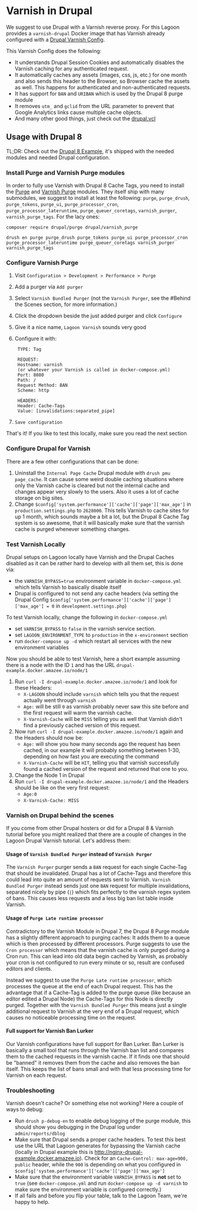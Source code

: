 # Varnish in Drupal

We suggest to use Drupal with a Varnish reverse proxy. For this Lagoon provides a `varnish-drupal` Docker image that has Varnish already configured with a [Drupal Varnish Config](https://github.com/amazeeio/lagoon/blob/master/images/varnish-drupal/drupal.vcl).

This Varnish Config does the following:
- It understands Drupal Session Cookies and automatically disables the Varnish caching for any authenticated request.
- It automatically caches any assets (images, css, js, etc.) for one month and also sends this header to the Browser, so Browser cache the assets as well. This happens for authenticated and non-authenticated requests.
- It has support for `BAN` and `URIBAN` which is used by the Drupal 8 purge module
- It removes `utm_` and `gclid` from the URL parameter to prevent that Google Analytics links cause multiple cache objects.
- And many other good things, just check out the [drupal.vcl](https://github.com/amazeeio/lagoon/blob/master/images/varnish-drupal/drupal.vcl)

## Usage with Drupal 8

TL;DR: Check out the [Drupal 8 Example](https://github.com/amazeeio/drupal-example), it's shipped with the needed modules and needed Drupal configuration.

### Install Purge and Varnish Purge modules

In order to fully use Varnish with Drupal 8 Cache Tags, you need to install the [Purge](https://www.drupal.org/project/purge) and [Varnish Purge](https://www.drupal.org/project/varnish_purge) modules. They itself ship with many submodules, we suggest to install at least the following: `purge`, `purge_drush`, `purge_tokens`, `purge_ui`, `purge_processor_cron`, `purge_processor_lateruntime`, `purge_queuer_coretags`, `varnish_purger`, `varnish_purge_tags`. For the lacy ones:

    composer require drupal/purge drupal/varnish_purge

    drush en purge purge_drush purge_tokens purge_ui purge_processor_cron purge_processor_lateruntime purge_queuer_coretags varnish_purger varnish_purge_tags

### Configure Varnish Purge

1. Visit `Configuration > Development > Performance > Purge`
2. Add a purger via `Add purger`
3. Select `Varnish Bundled Purger` (not the `Varnish Purger`, see the #Behind the Scenes section, for more information.)
4. Click the dropdown beside the just added purger and click `Configure`
5. Give it a nice name, `Lagoon Varnish` sounds very good
6. Configure it with:

        TYPE: Tag

        REQUEST:
        Hostname: varnish
        (or whatever your Varnish is called in docker-compose.yml)
        Port: 8080
        Path: /
        Request Method: BAN
        Scheme: http

        HEADERS:
        Header: Cache-Tags
        Value: [invalidations:separated_pipe]

7. `Save configuration`

That's it! If you like to test this locally, make sure you read the next section

### Configure Drupal for Varnish

There are a few other configurations that can be done:

1. Uninstall the `Internal Page Cache` Drupal module with `drush pmu page_cache`. It can cause some weird double caching situations where only the Varnish cache is cleared but not the internal cache and changes appear very slowly to the users. Also it uses a lot of cache storage on big sites.
2. Change `$config['system.performance']['cache']['page']['max_age']` in `production.settings.php` to `2628000`. This tells Varnish to cache sites for up 1 month, which sounds maybe a bit a lot, but the Drupal 8 Cache Tag system is so awesome, that it will basically make sure that the varnish cache is purged whenever something changes.

### Test Varnish Locally

Drupal setups on Lagoon locally have Varnish and the Drupal Caches disabled as it can be rather hard to develop with all them set, this is done via:
- the `VARNISH_BYPASS=true` environment variable in `docker-compose.yml` which tells Varnish to basically disable itself
- Drupal is configured to not send any cache headers (via setting the Drupal Config `$config['system.performance']['cache']['page']['max_age'] = 0` in `development.settings.php`)

To test Varnish locally, change the following in `docker-compose.yml`

- set `VARNISH_BYPASS` to `false` in the varnish service section.
- set `LAGOON_ENVIRONMENT_TYPE` to `production` in the `x-environment` section
- run `docker-compose up -d` which restart all services with the new environment variables

Now you should be able to test Varnish, here a short example assuming there is a node with the ID `1` and has the URL `drupal-example.docker.amazee.io/node/1`

1. Run `curl -I drupal-example.docker.amazee.io/node/1` and look for these Headers:
    - `X-LAGOON` should include `varnish` which tells you that the request actually went through `varnish`
    - `Age:` will be still `0` as varnish probably never saw this site before and the first request will warm the varnish cache.
    - `X-Varnish-Cache` will be `MISS` telling you as well that Varnish didn't find a previously cached version of this request.
2. Now run `curl -I drupal-example.docker.amazee.io/node/1` again and the Headers should now be:
    - `Age:` will show you how many seconds ago the request has been cached, in our example it will probably something between 1-30, depending on how fast you are executing the command
    - `X-Varnish-Cache` will be `HIT`, telling you that varnish successfully found a cached version of the request and returned that one to you.
3. Change the Node 1 in Drupal
4. Run `curl -I drupal-example.docker.amazee.io/node/1` and the Headers should be like on the very first request:
    - `Age:0`
    - `X-Varnish-Cache: MISS`

### Varnish on Drupal behind the scenes

If you come from other Drupal hosters or did for a Drupal 8 & Varnish tutorial before you might realized that there are a couple of changes in the Lagoon Drupal Varnish tutorial. Let's address them:

#### Usage of `Varnish Bundled Purger` instead of `Varnish Purger`

The `Varnish Purger` purger sends a `BAN` request for each single Cache-Tag that should be invalidated. Drupal has a lot of Cache-Tags and therefore this could lead into quite an amount of requests sent to Varnish. `Varnish Bundled Purger` instead sends just one `BAN` request for multiple invalidations, separated nicely by pipe (`|`) which fits perfectly to the varnish regex system of bans. This causes less requests and a less big ban list table inside Varnish.

#### Usage of `Purge Late runtime processor`

Contradictory to the Varnish Module in Drupal 7, the Drupal 8 Purge module has a slightly different approach to purging caches: It adds them to a queue which is then processed by different processors. Purge suggests to use the `Cron processor` which means that the varnish cache is only purged during a Cron run. This can lead into old data begin cached by Varnish, as probably your cron is not configured to run every minute or so, result are confused editors and clients.

Instead we suggest to use the `Purge Late runtime processor`, which  processes the queue at the end of each Drupal request. This has the advantage that if a Cache-Tag is added to the purge queue (like because an editor edited a Drupal Node) the Cache-Tags for this Node is directly purged. Together with the `Varnish Bundled Purger` this means just a single additional request to Varnish at the very end of a Drupal request, which causes no noticeable processing time on the request.

#### Full support for Varnish Ban Lurker

Our Varnish configurations have full support for Ban Lurker. Ban Lurker is basically a small tool that runs through the Varnish ban list and compares them to the cached requests in the varnish cache. If it finds one that should be "banned" it removes them from the cache and also removes the ban itself. This keeps the list of bans small and with that less processing time for Varnish on each request.

### Troubleshooting

Varnish doesn't cache? Or something else not working? Here a couple of ways to debug:

- Run `drush p-debug-en` to enable debug logging of the purge module, this should show you debugging in the Drupal log under `admin/reports/dblog`
- Make sure that Drupal sends a proper cache headers. To test this best use the URL that Lagoon generates for bypassing the Varnish cache (locally in Drupal example this is http://nginx-drupal-example.docker.amazee.io). Check for an `Cache-Control: max-age=900, public` header, while the `900` is depending on what you configured in `$config['system.performance']['cache']['page']['max_age']`
- Make sure that the environment variable `VARNISH_BYPASS` is **not** set to `true` (see `docker-compose.yml` and run `docker-compose up -d varnish` to make sure the environment variable is configured correctly.)
- If all fails and before you flip your table, talk to the Lagoon Team, we're happy to help.
